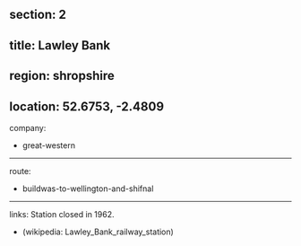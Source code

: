 section: 2
----
title: Lawley Bank
----
region: shropshire
----
location: 52.6753, -2.4809
----
company:
- great-western
----
route:
- buildwas-to-wellington-and-shifnal
----
links:
Station closed in 1962.
- (wikipedia: Lawley_Bank_railway_station)
